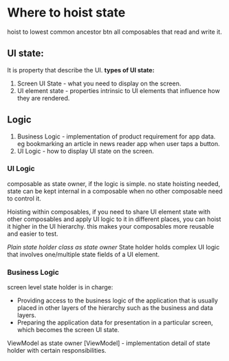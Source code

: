 # Where to hoist state
hoist to lowest common ancestor btn all composables that read and write it.

## UI state: 
It is property that describe the UI.
**types of UI state:**
1. Screen UI State - what you need to display on the screen.
2. UI element state - properties intrinsic to UI elements that influence how they are rendered.


## Logic
1. Business Logic - implementation of product requirement for app data. eg bookmarking an article in news reader app when user taps a button.
2. UI Logic - how to display UI state on the screen.


### UI Logic
composable as state owner, if the logic is simple.
no state hoisting needed, state can be kept internal in a composable when no other composable need to control it.

Hoisting within composables, if you need to share UI element state with other composables and apply UI logic to it in different places,
you can hoist it higher in the UI hierarchy. this makes your composables more reusable and easier to test.

_Plain state holder class as state owner_
State holder holds complex UI logic that involves one/multiple state fields of a UI element.


### Business Logic
screen level state holder is in charge:
* Providing access to the business logic of the application that is usually placed in other layers of the hierarchy such as the business and data layers.
* Preparing the application data for presentation in a particular screen, which becomes the screen UI state.

ViewModel as state owner
[ViewModel] - implementation detail of state holder with certain responsibilities. 